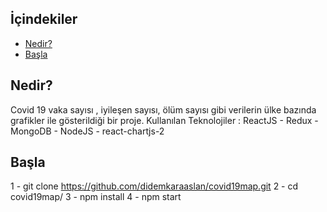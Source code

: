 ## İçindekiler
- [Nedir?](#Nedir?)
- [Başla](#Başla)

## Nedir?
Covid 19 vaka sayısı , iyileşen sayısı, ölüm sayısı gibi verilerin ülke bazında grafikler ile gösterildiği bir proje. 
Kullanılan Teknolojiler : ReactJS - Redux - MongoDB - NodeJS - react-chartjs-2 

## Başla
1 - git clone https://github.com/didemkaraaslan/covid19map.git
2 - cd covid19map/
3 - npm install
4 - npm start
